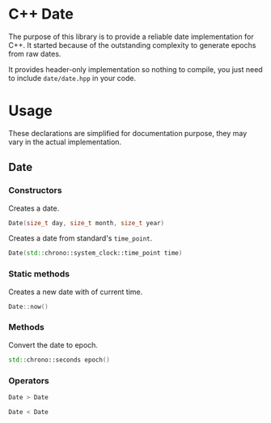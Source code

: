 # C++ Date
The purpose of this library is to provide a reliable date implementation for C++. It started because of the outstanding complexity to generate epochs from raw dates.

It provides header-only implementation so nothing to compile, you just need to include `date/date.hpp` in your code.

# Usage
These declarations are simplified for documentation purpose, they may vary in the actual implementation.

## Date
### Constructors
Creates a date.
```cpp
Date(size_t day, size_t month, size_t year)
```

Creates a date from standard's `time_point`.
```cpp
Date(std::chrono::system_clock::time_point time)
```

### Static methods
Creates a new date with of current time.
```cpp
Date::now()
```

### Methods
Convert the date to epoch.
```cpp
std::chrono::seconds epoch()
```

### Operators
```cpp
Date > Date
```

```cpp
Date < Date
```
